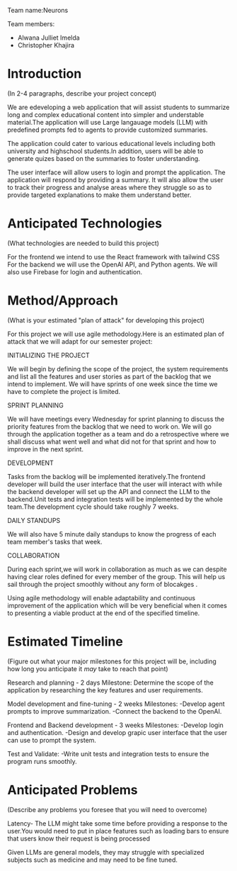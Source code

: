 Team name:Neurons

Team members:

* Alwana Julliet Imelda
* Christopher Khajira

# Introduction

(In 2-4 paragraphs, describe your project concept)

We are edeveloping a web application that will assist students to summarize long and complex educational content into simpler and understable material.The application will use Large langauage models (LLM) with predefined prompts fed to agents to provide customized summaries.

The application could cater to various educational levels including both university and highschool students.In addition, users will be able to generate quizes based on the summaries to foster understanding.

The user interface will allow users to login and prompt the application. The application will respond by providing a summary. It will also allow the user to track their progress and analyse areas where they struggle so as to provide targeted explanations to make them understand better.

# Anticipated Technologies

(What technologies are needed to build this project)

For the frontend we intend to use the React framework with tailwind CSS
For the backend we will use the OpenAI API, and Python agents.
We will also use Firebase for login and authentication.

# Method/Approach

(What is your estimated "plan of attack" for developing this project)

For this project we will use agile methodology.Here is an estimated plan of attack that we will adapt for our semester project:

INITIALIZING THE PROJECT 

We will begin by defining the scope of the project, the system requirements and list all the features and user stories as part of the backlog that we intend to implement. We will have sprints of one week since the time we have to complete the project is limited.

SPRINT PLANNING 

We will have meetings every Wednesday for sprint planning to discuss the priority features from the backlog that we need to work on. We will go through the application together as a team and do a retrospective where we shall discuss what went well and what did not for that sprint and how to improve in the next sprint.

DEVELOPMENT 

Tasks from the backlog will be implemented iteratively.The frontend developer will build the user interface that the user will interact with while  the backend developer will set up the API and connect the LLM to the backend.Unit tests and integration tests will be implemented by the whole team.The development cycle should take roughly 7 weeks.

DAILY STANDUPS 

We will also have 5 minute daily standups  to know the progress of each team member's tasks that week.

COLLABORATION 

During each sprint,we will work in collaboration as much as we can despite having clear roles defined for every member of the group. This will help us sail through the project smoothly without any form of blocakges .

Using agile methodology will enable adaptability and continuous improvement of the application which will be very beneficial when it comes to presenting a viable product at the end of the specified timeline.


# Estimated Timeline

(Figure out what your major milestones for this project will be, including how long you anticipate it *may* take to reach that point)

Research and planning - 2 days
Milestone: Determine the scope of the application by researching the key features and user requirements.

Model development and fine-tuning - 2 weeks
Milestones: 
-Develop agent prompts to improve summarization.
-Connect the backend to the OpenAI.

Frontend and Backend development - 3 weeks
Milestones: 
-Develop login and authentication.
-Design and develop grapic user interface that the user can use to prompt the system. 

Test and Validate:
-Write unit tests and integration tests to ensure the program runs smoothly.


# Anticipated Problems

(Describe any problems you foresee that you will need to overcome)

Latency- The LLM might take some time before providing a response to the user.You would need to put in place features such as loading bars to ensure that users know their request is being processed

Given LLMs are general models, they may struggle with specialized subjects such as medicine and may need to be fine tuned.





